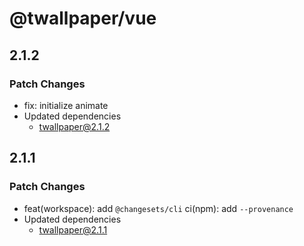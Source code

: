 # @twallpaper/vue

## 2.1.2

### Patch Changes

- fix: initialize animate
- Updated dependencies
  - twallpaper@2.1.2

## 2.1.1

### Patch Changes

- feat(workspace): add `@changesets/cli`
  ci(npm): add `--provenance`
- Updated dependencies
  - twallpaper@2.1.1

